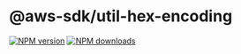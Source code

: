 # @aws-sdk/util-hex-encoding

[![NPM version](https://img.shields.io/npm/v/@aws-sdk/util-hex-encoding/latest.svg)](https://www.npmjs.com/package/@aws-sdk/util-hex-encoding)
[![NPM downloads](https://img.shields.io/npm/dm/@aws-sdk/util-hex-encoding.svg)](https://www.npmjs.com/package/@aws-sdk/util-hex-encoding)
